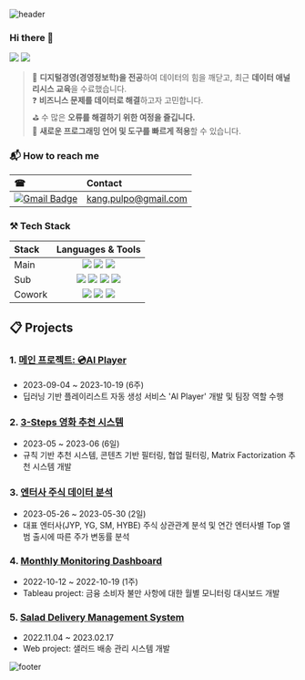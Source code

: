 ![header](https://capsule-render.vercel.app/api?type=waving&color=auto&height=300&section=header&text=Welcome&fontSize=90&animation=fadeIn&fontAlignY=38&desc=HAYOUNG's%20GitHub%20Portfolio&descAlignY=51&descAlign=62)

### Hi there 👋 
[<img src="https://img.shields.io/badge/Tistory-EA4335?style=flat-square&logo=tistory&logoColor=white"/>](https://openthehabang.tistory.com/)
[<img src="https://img.shields.io/badge/Notion-000000?style=flat-square&logo=notion&logoColor=white"/>](https://habang125.notion.site/HAYOUNG-KANG-PORTFOLIO-19884927cfef45a69fd251f870427d3f?pvs=4)

> 🏫 **디지털경영(경영정보학)을 전공**하여 데이터의 힘을 깨닫고, 최근 **데이터 애널리시스 교육**을 수료했습니다. <br>
> ❓ **비즈니스 문제를 데이터로 해결**하고자 고민합니다. <br>
> ⛳ 수 많은 **오류를 해결하기 위한 여정을 즐깁니다.** <br>
> 🔨 **새로운 프로그래밍 언어 및 도구를 빠르게 적용**할 수 있습니다.

### 📬 How to reach me
|☎|Contact|
|:---|:---|
|[![Gmail Badge](https://img.shields.io/badge/Gmail-d14836?style=flat-square&logo=Gmail&logoColor=white&link=mailto:kang.pulpo@gmail.com)](mailto:kang.pulpo@gmail.com)|kang.pulpo@gmail.com|

### ⚒ Tech Stack
|Stack|Languages & Tools|
|:---|:---:|
|Main|<img src="https://img.shields.io/badge/python-3776AB?style=for-the-badge&logo=python&logoColor=white"> <img src="https://img.shields.io/badge/mysql-4479A1?style=for-the-badge&logo=mysql&logoColor=white"> <img src="https://img.shields.io/badge/tensorflow-FF6F00?style=for-the-badge&logo=tensorflow&logoColor=white"> |
|Sub|<img src="https://img.shields.io/badge/django-092E20?style=for-the-badge&logo=django&logoColor=white"> <img src="https://img.shields.io/badge/AWS-232F3E?style=for-the-badge&logo=amazonaws&logoColor=white"> <img src="https://img.shields.io/badge/R-276DC3?style=for-the-badge&logo=R&logoColor=white"> <img src="https://img.shields.io/badge/tableau-E97627?style=for-the-badge&logo=tableau&logoColor=white">
|Cowork|<img src="https://img.shields.io/badge/git-F05032?style=for-the-badge&logo=git&logoColor=white"> <img src="https://img.shields.io/badge/github-181717?style=for-the-badge&logo=github&logoColor=white"> <img src="https://img.shields.io/badge/notion-000000?style=for-the-badge&logo=notion&logoColor=white">

## 📋 Projects
### 1. [메인 프로젝트: 💿AI Player ](https://github.com/pulpo125/AIPlayer_Pling.git)
- 2023-09-04 ~ 2023-10-19 (6주)
- 딥러닝 기반 플레이리스트 자동 생성 서비스 'AI Player' 개발 및 팀장 역할 수행

### 2. [3-Steps 영화 추천 시스템](https://github.com/pulpo125/mini_Movie_Reco.git)
- 2023-05 ~ 2023-06 (6일)
- 규칙 기반 추천 시스템, 콘텐츠 기반 필터링, 협업 필터링, Matrix Factorization 추천 시스템 개발

### 3. [엔터사 주식 데이터 분석](https://github.com/pulpo125/mini_Stock_Analysis.git)
- 2023-05-26 ~ 2023-05-30 (2일)
- 대표 엔터사(JYP, YG, SM, HYBE) 주식 상관관계 분석 및 연간 엔터사별 Top 앨범 출시에 따른 주가 변동률 분석

### 4. [Monthly Monitoring Dashboard](https://github.com/pulpo125/pulpo125/blob/main/Monthly_Monitoring_Dashboard.md)
- 2022-10-12 ~ 2022-10-19 (1주)
- Tableau project: 금융 소비자 불만 사항에 대한 월별 모니터링 대시보드 개발

### 5. [Salad Delivery Management System](https://github.com/pulpo125/hada_farmkit.git)
- 2022.11.04 ~ 2023.02.17
- Web project: 샐러드 배송 관리 시스템 개발
  
![footer](https://capsule-render.vercel.app/api?type=waving&color=auto&height=100&section=footer)
